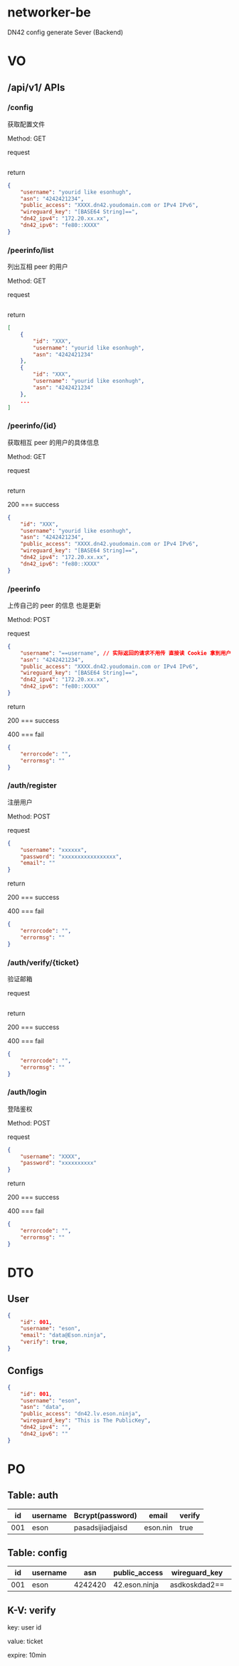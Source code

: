 # networker-be

DN42 config generate Sever (Backend)

# VO

## /api/v1/ APIs

### /config

获取配置文件

Method: GET

request

```json
```

return 

```json
{
    "username": "yourid like esonhugh",
    "asn": "4242421234",
    "public_access": "XXXX.dn42.youdomain.com or IPv4 IPv6",
    "wireguard_key": "[BASE64 String]==",
    "dn42_ipv4": "172.20.xx.xx",
    "dn42_ipv6": "fe80::XXXX"
}
```

### /peerinfo/list

列出互相 peer 的用户

Method: GET

request

```json
```

return

```json
[
    {
        "id": "XXX",
        "username": "yourid like esonhugh",
        "asn": "4242421234"
    }, 
    {
        "id": "XXX",
        "username": "yourid like esonhugh",
        "asn": "4242421234"
    }, 
    ...
]
```


### /peerinfo/{id}

获取相互 peer 的用户的具体信息

Method: GET

request

```json
```

return 

200 === success

```json
{
    "id": "XXX",
    "username": "yourid like esonhugh",
    "asn": "4242421234",
    "public_access": "XXXX.dn42.youdomain.com or IPv4 IPv6",
    "wireguard_key": "[BASE64 String]==",
    "dn42_ipv4": "172.20.xx.xx",
    "dn42_ipv6": "fe80::XXXX"
}
```

### /peerinfo

上传自己的 peer 的信息 也是更新

Method: POST

request

```json
{
    "username": "==username", // 实际返回的请求不用传 直接读 Cookie 拿到用户
    "asn": "4242421234",
    "public_access": "XXXX.dn42.youdomain.com or IPv4 IPv6",
    "wireguard_key": "[BASE64 String]==",
    "dn42_ipv4": "172.20.xx.xx",
    "dn42_ipv6": "fe80::XXXX"
}
```

return 

200 === success

400 === fail

```json
{
    "errorcode": "",
    "errormsg": ""
}
```

### /auth/register

注册用户

Method: POST

request
```json
{
    "username": "xxxxxx",
    "password": "xxxxxxxxxxxxxxxxx",
    "email": ""
}
```

return 

200 === success

400 === fail

```json
{
    "errorcode": "",
    "errormsg": ""
}
```

### /auth/verify/{ticket}

验证邮箱

request
```json
```

return 

200 === success

400 === fail

```json
{
    "errorcode": "",
    "errormsg": ""
}
```

### /auth/login

登陆鉴权

Method: POST

request
```json
{
    "username": "XXXX",
    "password": "xxxxxxxxxx"
}
```


return 

200 === success

400 === fail

```json
{
    "errorcode": "",
    "errormsg": ""
}
```

# DTO

## User

``` json
{
    "id": 001,
    "username": "eson",
    "email": "data@Eson.ninja",
    "verify": true,
}
```

## Configs

``` json
{
    "id": 001,
    "username": "eson",
    "asn": "data",
    "public_access": "dn42.lv.eson.ninja",
    "wireguard_key": "This is The PublicKey",
    "dn42_ipv4": "",
    "dn42_ipv6": ""
}
```

# PO

## Table: auth

|id |username| Bcrypt(password) |email|verify|
|---|--------|------------------|-----|------|
|001|eson| pasadsijiadjaisd |eson.nin|true|

## Table: config

|id |username|asn|public_access|wireguard_key|dn42_ipv4|dn42_ipv6|
|---|--------|---|-------------|-------------|---------|---------|
|001|eson|4242420|42.eson.ninja|asdkoskdad2==|172.xxxxx|fe80::222|

## K-V: verify

key: user id

value: ticket

expire: 10min